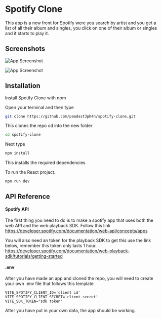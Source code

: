 
# Spotify Clone

This app is a new front for Spotify were you search by artist and you get a list of all their album and singles, you click on one of their album or singles and it starts to play it.



## Screenshots

![App Screenshot](https://github.com/pandast3ph4n/spotify-clone/assets/47857602/6174db43-5816-4d40-9f9d-8893a399a734)

![App Screenshot](https://github.com/pandast3ph4n/spotify-clone/assets/47857602/2bccb8b2-6e56-4979-ac59-85f476ef5f26)



## Installation

Install Spotify Clone with npm


Open your terminal and then type

```bash
git clone https://github.com/pandast3ph4n/spotify-clone.git
```

This clones the repo
cd into the new folder 
```bash
cd spotify-clone
```
Next type
```bash
npm install
```

This installs the required dependencies

To run the React project.
```bash
npm run dev
```
## API Reference

#### Spotify API

The first thing you need to do is to make a spotify app that uses both the web API and the web playback SDK. Follow this link
https://developer.spotify.com/documentation/web-api/concepts/apps

You will also need an token for the playback SDK to get this use the link below, remember this token only lasts 1 hour.
https://developer.spotify.com/documentation/web-playback-sdk/tutorials/getting-started

#### .env

After you have made an app and cloned the repo, you will need to create your own .env file that follows this template

```dotenv
VITE_SPOTIFY_CLIENT_ID='client id'
VITE_SPOTIFY_CLIENT_SECRET='client secret'
VITE_SDK_TOKEN="sdk token"
```

After you have put in your own data, the app should be working.